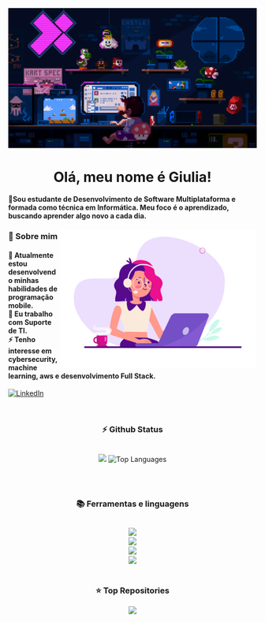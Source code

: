 <!--
<div align="center">
  <a href="#">
    <img 
      width="100%" 
      src="https://capsule-render.vercel.app/api?type=waving&color=FFA500&height=120&section=header&text=&fontSize=30&fontColor=000000&animation=twinkling"
    />
  </a>
  <br>
-->

<!--
<p align="center">
  <img 
    src="https://capsule-render.vercel.app/api?type=waving&color=FFD700&height=80&section=footer"
    width="100%" 
  />
</p>
-->



<!-- MasterHead -->


<!--<h1 align="left">
<img width="100%" src="https://readme-typing-svg.herokuapp.com/?font=Righteous&size=40&center=true&vCenter=true&width=800&height=70&duration=4000&lines=Hello!+👋;+MASTERJUDAH+here+🔥+!;"  alt="Typing Animation" style="width:100%"/>-->



<a href="https://github.com/Giucaroline/GiuCaroline/blob/main/mario.gif">
  <img src="https://github.com/GiuCaroline/GiuCaroline/blob/main/mario.gif" alt="Mario GIF" style="width:auto; height:auto"/>
</a>

<!-- Greeting -->
</h1>
<h1 align="center">Olá, meu nome é Giulia!</h1>

<h4 align="left">🌟Sou estudante de Desenvolvimento de Software Multiplataforma e formada como técnica em Informática. Meu foco é o aprendizado, buscando aprender algo novo a cada dia.</h4>



    
<!--👀VIEWS / 🌐WEBSITE: https://github.com/antonkomarev/github-profile-views-counter -->
<img align="right" alt="coding-gif" width="400" src="https://github.com/GiuCaroline/GiuCaroline/blob/main/user.gif">


<!-- about me -->
 <h3 align="left">💫 Sobre mim</h3>



<!--<p align="left"> <a href="https://twitter.com/" target="blank"><img src="https://img.shields.io/twitter/follow/?logo=twitter&style=for-the-badge" alt="" /></a> </p>
<div align="left">-->
<h4> 
  🌱 Atualmente estou desenvolvendo minhas habilidades de programação mobile.</br>
 🔭 Eu trabalho com Suporte de TI.</br>
 ⚡ Tenho interesse em cybersecurity, machine learning, aws e desenvolvimento Full Stack.</br></h4> <div align="left"> 


  
  <a href="[[https://www.linkedin.com/in/GiuCaroline?lipi=urn%3Ali%3Apage%3Ad_flagship3_profile_view_base_contact_details%3BFxu5Jm6MQU2szDeuwmZmyQ%3D%3D](https://www.linkedin.com/in/giucaroline/)](https://www.linkedin.com/in/giucaroline/)" target="_blank"><img src="https://img.shields.io/badge/LinkedIn-0077B5?style=for-the-badge&logo=linkedin&logoColor=white" alt="LinkedIn" /></a>


  
  <!--<a href="https://joshuathadi.github.io" target="_blank"><img src="https://img.shields.io/badge/Portfolio-FF5722?style=for-the-badge&logo=todoist&logoColor=white" alt="Portfolio" /></a>
-->
</div></h4>

</div>
<br/>




<!-- git stat-->
<h3 align="center">⚡ Github Status</h3>
<br>
<div align="center">
<img width="380" src="https://github-readme-stats.vercel.app/api?username=GiuCaroline&count_private=true&show_icons=true&theme=tokyonight&rank_icon=github&border_radius=10"/>

  <img width="340" src="https://github-readme-stats.vercel.app/api/top-langs/?username=GiuCaroline&theme=tokyonight&hide_border=false&include_all_commits=false&count_private=false&layout=compact" alt="Top Languages">
</div>

<br/><br/>



<!-- lang-->
<h3 align="center">📚 Ferramentas e linguagens </h3>

<br/>

<div align="center">
  <img src="https://skillicons.dev/icons?i=html,css,vscode,github,git" /><br>
    <img src="https://skillicons.dev/icons?i=figma,python,javascript,mysql,java" /><br>
    <img src="https://skillicons.dev/icons?i=c,visualstudio,eclipse,php,flutter" /><br>
    <img src="https://skillicons.dev/icons?i=dart,replit,windows" /><br>
</div>

<br/>




<!-- top repo and teck stack-->
<div align="center">
  <h3>⭐️ Top Repositories</h3>
  <div style="display: flex; justify-content: center; gap: 10px;">
    <a href="https://github.com/GiuCaroline/CollectExpress">
        <img width=395 src="https://github-readme-stats.vercel.app/api/pin/?username=GiuCaroline&repo=CollectExpress&theme=tokyonight" /></a>
   
</div>




<!--<h3>⭐ Top Contributed Repo!</h3>
       <br/>
      <img src="https://github-contributor-stats.vercel.app/api?username=GiuCaroline&limit=5&theme=transparent&combine_all_yearly_contributions=true" alt="Top Contributed Repo">
      <br/>-->




<!-- support 
<h3 align="center">Support Me 💰 </h3>

<p align="center">
  <a href="https://www.buymeacoffee.com/GiuCaroline"> <img align="center" src="https://cdn.buymeacoffee.com/buttons/v2/default-yellow.png" height="40" width="180" alt="GiuCaroline" /></a>
 <!-- <a href="https://buymeacoffee.com/GiuCaroline">
    <img align="center" width="200px" src="https://img.shields.io/badge/Buy%20Me%20A%20Coffee-F7B42C?style=for-the-badge&logo=buy-me-a-coffee&logoColor=white" alt="Buy Me A Coffee"></a>
</p>-->


<!--<h1 align="center">
    <img src="https://readme-typing-svg.herokuapp.com/?font=Righteous&size=35&center=true&vCenter=true&width=800&height=70&duration=4000&lines=Thank+You!+👍;+for+your+visit+📱+!;" />
</h1>-->



<!-- ending-->


